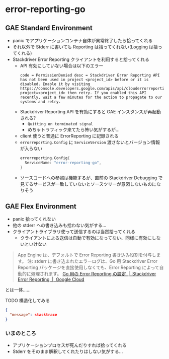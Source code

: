 error-reporting-go
===

## GAE Standard Environment

- panic でアプリケーションコンテナ自体が異常終了したら拾ってくれる
- それ以外で Stderr に書いても Reporting は拾ってくれない(Logging は拾ってくれる)
- Stackdriver Error Reporting クライアントを利用すると拾ってくれる
  - API 有効にしていない場合は以下のエラー
    ```
    code = PermissionDenied desc = Stackdriver Error Reporting API has not been used in project <project_id> before or it is disabled. Enable it by visiting https://console.developers.google.com/apis/api/clouderrorreporting.googleapis.com/overview?project=<project_id> then retry. If you enabled this API recently, wait a few minutes for the action to propagate to our systems and retry.
    ```
  - Stackdriver Reporting API を有効にすると GAE インスタンスが再起動される?
    - `Quitting on terminated signal`
    - めちゃトラフィック来てたら怖い気がするが...
  - client 使うと普通に ErrorReporting に記録される
  - `errorreporting.Config` に `ServiceVersion` 渡さないとバージョン情報が入らない
    ```go
    errorreporting.Config{
      ServiceName: "error-reporting-go",
    }
    ```
  - ソースコードへの参照は機能するが、直前の Stackdriver Debugging で見てるサービスが一致していないとソースツリーが意図しないものになりそう

## GAE Flex Environment
- panic 拾ってくれない
- 他の stderr への書き込みも拾わない気がする...
- クライアントライブラリ使って送信するのは当然拾ってくれる
  - クライアントによる送信は自動で有効になってない、同様に有効にしないといけない

> App Engine は、デフォルトで Error Reporting 書き込み役割を付与します。
> 注: stderr に書き込まれたエラーログは、Go 用 Stackdriver Error Reporting パッケージを直接使用しなくても、Error Reporting によって自動的に処理されます。
[Go 用の Error Reporting の設定  |  Stackdriver Error Reporting  |  Google Cloud](https://cloud.google.com/error-reporting/docs/setup/go?hl=ja)

とは一体......

TODO 構造化してみる

```json
{
  "message": stacktrace
}
```


### いまのところ

- アプリケーションプロセスが死んだりすれば拾ってくれる
- Stderr をそのまま解釈してくれたりはしない気がする...
